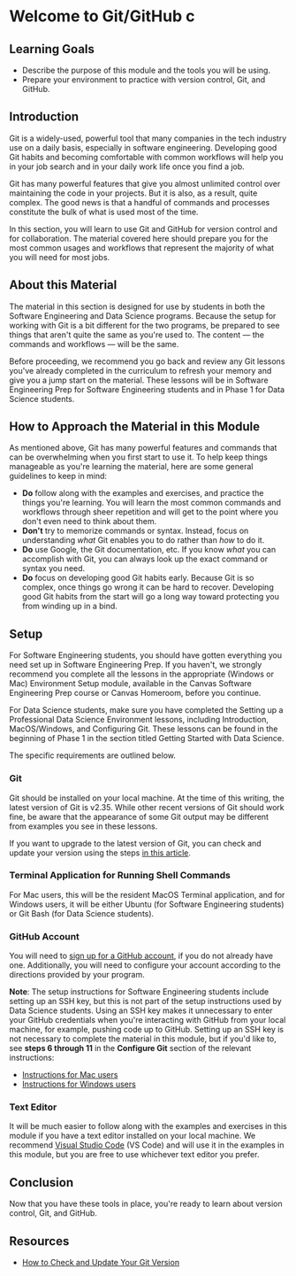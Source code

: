 # Welcome to Git/GitHub c

## Learning Goals

- Describe the purpose of this module and the tools you will be using.
- Prepare your environment to practice with version control, Git, and GitHub.

## Introduction

Git is a widely-used, powerful tool that many companies in the tech industry use
on a daily basis, especially in software engineering. Developing good Git habits
and becoming comfortable with common workflows will help you in your job search
and in your daily work life once you find a job.

Git has many powerful features that give you almost unlimited control over
maintaining the code in your projects. But it is also, as a result, quite
complex. The good news is that a handful of commands and processes constitute
the bulk of what is used most of the time.

In this section, you will learn to use Git and GitHub for version control and
for collaboration. The material covered here should prepare you for the most
common usages and workflows that represent the majority of what you will
need for most jobs.

## About this Material

The material in this section is designed for use by students in both the
Software Engineering and Data Science programs. Because the setup for working
with Git is a bit different for the two programs, be prepared to see things that
aren't quite the same as you're used to. The content — the commands and
workflows — will be the same.

Before proceeding, we recommend you go back and review any Git lessons you've
already completed in the curriculum to refresh your memory and give you a jump
start on the material. These lessons will be in Software Engineering Prep for
Software Engineering students and in Phase 1 for Data Science students.

## How to Approach the Material in this Module

As mentioned above, Git has many powerful features and commands that can be
overwhelming when you first start to use it. To help keep things manageable as
you're learning the material, here are some general guidelines to keep in mind:

- **Do** follow along with the examples and exercises, and practice the things
  you're learning. You will learn the most common commands and workflows through
  sheer repetition and will get to the point where you don't even need to think
  about them.
- **Don't** try to memorize commands or syntax. Instead, focus on understanding
  _what_ Git enables you to do rather than _how_ to do it.
- **Do** use Google, the Git documentation, etc. If you know _what_ you can
  accomplish with Git, you can always look up the exact command or syntax you
  need.
- **Do** focus on developing good Git habits early. Because Git is so complex,
  once things go wrong it can be hard to recover. Developing good Git habits
  from the start will go a long way toward protecting you from winding up in a
  bind.

## Setup

For Software Engineering students, you should have gotten everything you need
set up in Software Engineering Prep. If you haven't, we strongly recommend you
complete all the lessons in the appropriate (Windows or Mac) Environment Setup
module, available in the Canvas Software Engineering Prep course or Canvas
Homeroom, before you continue.

For Data Science students, make sure you have completed the Setting up a
Professional Data Science Environment lessons, including Introduction,
MacOS/Windows, and Configuring Git. These lessons can be found in the beginning
of Phase 1 in the section titled Getting Started with Data Science.

The specific requirements are outlined below.

### Git

Git should be installed on your local machine. At the time of this writing, the
latest version of Git is v2.35. While other recent versions of Git should work
fine, be aware that the appearance of some Git output may be different from
examples you see in these lessons.

If you want to upgrade to the latest version of Git, you can check and update
your version using the steps [in this article][updating-git-version].

### Terminal Application for Running Shell Commands

For Mac users, this will be the resident MacOS Terminal application, and for
Windows users, it will be either Ubuntu (for Software Engineering students) or
Git Bash (for Data Science students).

### GitHub Account

You will need to [sign up for a GitHub account][github-signup], if you do not
already have one. Additionally, you will need to configure your account
according to the directions provided by your program.

**Note**: The setup instructions for Software Engineering students include
setting up an SSH key, but this is not part of the setup instructions used by
Data Science students. Using an SSH key makes it unnecessary to enter your
GitHub credentials when you're interacting with GitHub from your local machine,
for example, pushing code up to GitHub. Setting up an SSH key is not necessary
to complete the material in this module, but if you'd like to, see **steps 6
through 11** in the **Configure Git** section of the relevant instructions:

- [Instructions for Mac users](https://github.com/learn-co-curriculum/phase-0-macos-env-git-github)
- [Instructions for Windows users](https://github.com/learn-co-curriculum/phase-0-wsl2-env-git-github)

### Text Editor

It will be much easier to follow along with the examples and exercises in this
module if you have a text editor installed on your local machine. We recommend
[Visual Studio Code][vscode] (VS Code) and will use it in the examples in this
module, but you are free to use whichever text editor you prefer.

## Conclusion

Now that you have these tools in place, you're ready to learn about version
control, Git, and GitHub.

## Resources

- [How to Check and Update Your Git Version][updating-git-version]

[updating-git-version]: https://www.howtogeek.com/759319/how-to-check-and-update-your-git-version/
[github-signup]: https://github.com/join
[vscode]: https://code.visualstudio.com/Download

